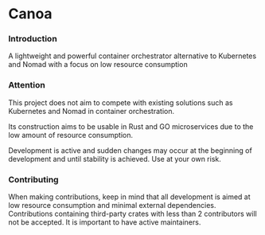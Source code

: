 # Canoa


### Introduction
A lightweight and powerful container orchestrator alternative to Kubernetes and Nomad with a focus on low resource consumption


### Attention
This project does not aim to compete with existing solutions such as Kubernetes and Nomad in container orchestration.

Its construction aims to be usable in Rust and GO microservices due to the low amount of resource consumption.

Development is active and sudden changes may occur at the beginning of development and until stability is achieved. Use at your own risk.

### Contributing
When making contributions, keep in mind that all development is aimed at low resource consumption and minimal external dependencies. Contributions containing third-party crates with less than 2 contributors will not be accepted. It is important to have active maintainers.